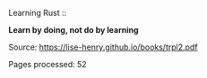 Learning Rust :: 

**Learn by doing, not do by learning**

Source: https://lise-henry.github.io/books/trpl2.pdf

Pages processed: 52

